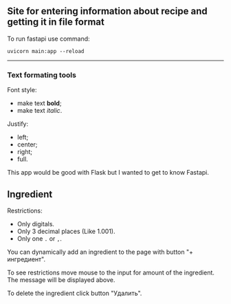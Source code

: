 ## Site for entering information about recipe and getting it in file format

To run fastapi use command:
```
uvicorn main:app --reload
```

---


### Text formating tools

Font style:
- make text **bold**;
- make text *italic*.

Justify:
- left;
- center;
- right;
- full.

This app would be good with Flask but I wanted to get to know Fastapi.

## Ingredient
Restrictions:
- Only digitals.
- Only 3 decimal places (Like 1.001).
- Only one `.` or `,`.

You can dynamically add an ingredient to the page with button "+ ингредиент".

To see restrictions move mouse to the input for amount of the ingredient. The message will be displayed above.

To delete the ingredient click button "Удалить".